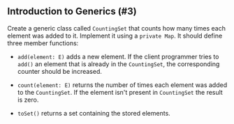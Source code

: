 ## Introduction to Generics (#3)

Create a generic class called `CountingSet` that counts how many times each
element was added to it. Implement it using a `private Map`. It should define
three member functions:

-   `add(element: E)` adds a new element. If the client programmer tries to
    `add()` an element that is already in the `CountingSet`, the corresponding
    counter should be increased.

-   `count(element: E)` returns the number of times each element was added to
    the `CountingSet`. If the element isn't present in `CountingSet` the result
    is zero.

-   `toSet()` returns a set containing the stored elements.
